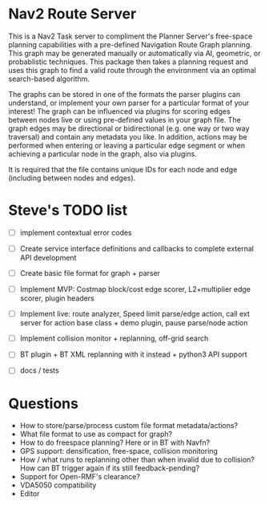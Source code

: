 # Nav2 Route Server

This is a Nav2 Task server to compliment the Planner Server's free-space planning capabilities with a pre-defined Navigation Route Graph planning.
This graph may be generated manually or automatically via AI, geometric, or probablistic techniques.
This package then takes a planning request and uses this graph to find a valid route through the environment via an optimal search-based algorithm.

The graphs can be stored in one of the formats the parser plugins can understand, or implement your own parser for a particular format of your interest!
The graph can be influenced via plugins for scoring edges between nodes live or using pre-defined values in your graph file.
The graph edges may be directional or bidirectional (e.g. one way or two way traversal) and contain any metadata you like.
In addition, actions may be performed when entering or leaving a particular edge segment or when achieving a particular node in the graph, also via plugins.

It is required that the file contains unique IDs for each node and edge (including between nodes and edges).

# Steve's TODO list

- [ ] implement contextual error codes

- [ ] Create service interface definitions and callbacks to complete external API development

- [ ] Create basic file format for graph + parser

- [ ] Implement MVP: Costmap block/cost edge scorer, L2+multiplier edge scorer, plugin headers

- [ ] Implement live: route analyzer, Speed limit parse/edge action, call ext server for action base class + demo plugin, pause parse/node action

- [ ] Implement collision monitor + replanning, off-grid search

- [ ] BT plugin + BT XML replanning with it instead + python3 API support
- [ ] docs / tests


# Questions

- How to store/parse/process custom file format metadata/actions?
- What file format to use as compact for graph?
- How to do freespace planning? Here or in BT with Navfn?
- GPS support: densification, free-space, collision monitoring
- How / what runs to replanning other than when invalid due to collision? How can BT trigger again if its still feedback-pending?
- Support for Open-RMF's clearance?
- VDA5050 compatibility
- Editor


